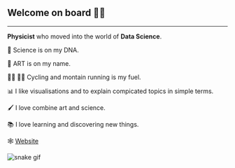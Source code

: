 
## Welcome on board 👩‍🔬
--------
**Physicist** who moved into the world of **Data Science**.

🔬 Science is on my DNA.

🎨 ART is on my name.

🚴‍♀️ 🏃‍♀️ Cycling and montain running is my fuel.

📊 I like visualisations and to explain compicated topics in simple terms.

🖌 I love combine art and science.

📚 I love learning and discovering new things.

<!-- 🗺️ I can do without traveling and discovering new places and cultures.-->

<!--
> :warning: **Warning:** Do not push the big red button.

> :memo: **Note:** Sunrises are beautiful.

> :bulb: **Tip:** Remember to appreciate the little things in life.
> 🚵
> 👩‍🔬
> 🌍
> 📚 I love reading
<p> -->
🕸 <a href="https://odartsi.github.io/"> Website</a> 

![snake gif](https://github.com/odartsi/odartsi/blob/output/github-contribution-grid-snake.gif)



<!--  
</p>
#### Table of Contents

- [Underline](#underline)
- [Indent](#indent)
- [Center](#center)
- [Color](#color)

| Syntax      | Description |
| ----------- | ----------- |
| Header      | Title |
| List        | Here's a list! <ul><li>Item one.</li><li>Item two.</li></ul> |

<img src="[image.png](https://user-images.githubusercontent.com/58295268/180822737-d1b32dfd-56ed-45d4-acaf-010644f2773e.png)" width="200" height="100">

<!-- ![image](https://user-images.githubusercontent.com/58295268/180822737-d1b32dfd-56ed-45d4-acaf-010644f2773e.png) -->
